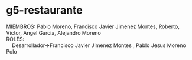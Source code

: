 # g5-restaurante
MIEMBROS: Pablo Moreno, Francisco Javier Jimenez Montes, Roberto, Victor, Angel Garcia, Alejandro Moreno<br/>
ROLES:<br/>
&nbsp;&nbsp;&nbsp;&nbsp;Desarrollador->Francisco Javier Jimenez Montes , Pablo Jesus Moreno Polo 
